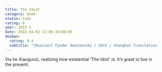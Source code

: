 ```yaml
---
title: The Idiot
category: book
status: todo
rating: 0
year: 2015-1
date: 2022-04-02 11:00:38+08:00
douban:
  rating: 9.4
  subtitle: "[Russian] Fyodor Dostoevsky / 2015 / Shanghai Translation Publishing House"
---
```


Via tw Xiaoguozi, realizing how existential 'The Idiot' is. It’s great to live in the present.
